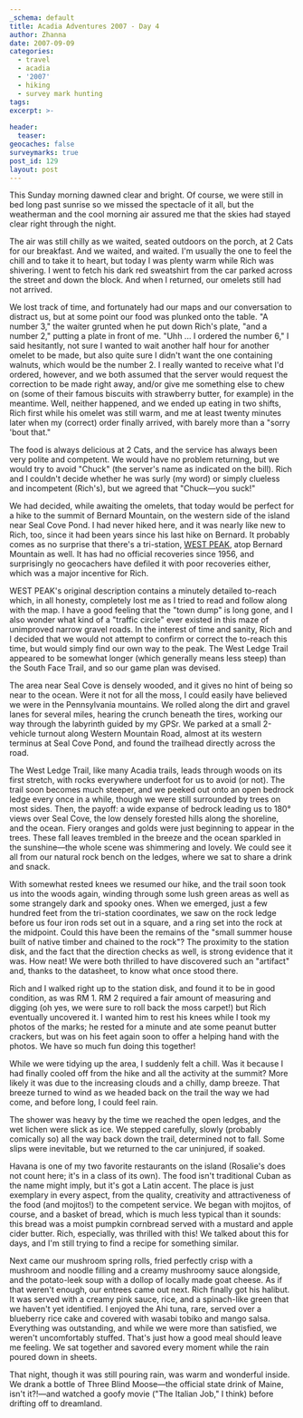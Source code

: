 ```yaml
---
_schema: default
title: Acadia Adventures 2007 - Day 4
author: Zhanna
date: 2007-09-09
categories:
  - travel
  - acadia
  - '2007'
  - hiking
  - survey mark hunting
tags:
excerpt: >- 
  
header:
  teaser:
geocaches: false
surveymarks: true
post_id: 129
layout: post
---
```


This Sunday morning dawned clear and bright.  Of course, we were still in bed long past sunrise so we missed the spectacle of it all, but the weatherman and the cool morning air assured me that the skies had stayed clear right through the night.  

The air was still chilly as we waited, seated outdoors on the porch, at 2 Cats for our breakfast.  And we waited, and waited.  I'm usually the one to feel the chill and to take it to heart, but today I was plenty warm while Rich was shivering.  I went to fetch his dark red sweatshirt from the car parked across the street and down the block.  And when I returned, our omelets still had not arrived.

We lost track of time, and fortunately had our maps and our conversation to distract us, but at some point our food was plunked onto the table.  "A number 3," the waiter grunted when he put down Rich's plate, "and a number 2," putting a plate in front of me.  "Uhh ... I ordered the number 6," I said hesitantly, not sure I wanted to wait another half hour for another omelet to be made, but also quite sure I didn't want the one containing walnuts, which would be the number 2.  I really wanted to receive what I'd ordered, however, and we both assumed that the server would request the correction to be made right away, and/or give me something else to chew on (some of their famous biscuits with strawberry butter, for example) in the meantime.  Well, neither happened, and we ended up eating in two shifts, Rich first while his omelet was still warm, and me at least twenty minutes later when my (correct) order finally arrived, with barely more than a "sorry 'bout that."  

The food is always delicious at 2 Cats, and the service has always been very polite and competent.  We would have no problem returning, but we would try to avoid "Chuck" (the server's name as indicated on the bill).  Rich and I couldn't decide whether he was surly (my word) or simply clueless and incompetent (Rich's), but we agreed that "Chuck—you suck!"

We had decided, while awaiting the omelets, that today would be perfect for a hike to the summit of Bernard Mountain, on the western side of the island near Seal Cove Pond.  I had never hiked here, and it was nearly like new to Rich, too, since it had been years since his last hike on Bernard.  It probably comes as no surprise that there's a tri-station, [WEST PEAK](https://www.ngs.noaa.gov/cgi-bin/ds_mark.prl?PidBox=pe1905), atop Bernard Mountain as well.  It has had no official recoveries since 1956, and surprisingly no geocachers have defiled it with poor recoveries either, which was a major incentive for Rich.

WEST PEAK's original description contains a minutely detailed to-reach which, in all honesty, completely lost me as I tried to read and follow along with the map.  I have a good feeling that the "town dump" is long gone, and I also wonder what kind of a "traffic circle" ever existed in this maze of unimproved narrow gravel roads.  In the interest of time and sanity, Rich and I decided that we would not attempt to confirm or correct the to-reach this time, but would simply find our own way to the peak.  The West Ledge Trail appeared to be somewhat longer (which generally means less steep) than the South Face Trail, and so our game plan was devised.  

The area near Seal Cove is densely wooded, and it gives no hint of being so near to the ocean.  Were it not for all the moss, I could easily have believed we were in the Pennsylvania mountains.  We rolled along the dirt and gravel lanes for several miles, hearing the crunch beneath the tires, working our way through the labyrinth guided by my GPSr.  We parked at a small 2-vehicle turnout along Western Mountain Road, almost at its western terminus at Seal Cove Pond, and found the trailhead directly across the road.

The West Ledge Trail, like many Acadia trails, leads through woods on its first stretch, with rocks everywhere underfoot for us to avoid (or not).  The trail soon becomes much steeper, and we peeked out onto an open bedrock ledge every once in a while, though we were still surrounded by trees on most sides.  Then, the payoff: a wide expanse of bedrock leading us to 180° views over Seal Cove, the low densely forested hills along the shoreline, and the ocean.  Fiery oranges and golds were just beginning to appear in the trees.  These fall leaves trembled in the breeze and the ocean sparkled in the sunshine—the whole scene was shimmering and lovely.  We could see it all from our natural rock bench on the ledges, where we sat to share a drink and snack.

With somewhat rested knees we resumed our hike, and the trail soon took us into the woods again, winding through some lush green areas as well as some strangely dark and spooky ones.  When we emerged, just a few hundred feet from the tri-station coordinates, we saw on the rock ledge before us four iron rods set out in a square, and a ring set into the rock at the midpoint.  Could this have been the remains of the "small summer house built of native timber and chained to the rock"?  The proximity to the station disk, and the fact that the direction checks as well, is strong evidence that it was.  How neat!  We were both thrilled to have discovered such an "artifact" and, thanks to the datasheet, to know what once stood there.

Rich and I walked right up to the station disk, and found it to be in good condition, as was RM 1.  RM 2 required a fair amount of measuring and digging (oh yes, we were sure to roll back the moss carpet!) but Rich eventually uncovered it.  I wanted him to rest his knees while I took my photos of the marks; he rested for a minute and ate some peanut butter crackers, but was on his feet again soon to offer a helping hand with the photos.  We have so much fun doing this together!

While we were tidying up the area, I suddenly felt a chill.  Was it because I had finally cooled off from the hike and all the activity at the summit?  More likely it was due to the increasing clouds and a chilly, damp breeze.  That breeze turned to wind as we headed back on the trail the way we had come, and before long, I could feel rain.  

The shower was heavy by the time we reached the open ledges, and the wet lichen were slick as ice.  We stepped carefully, slowly (probably comically so) all the way back down the trail, determined not to fall.  Some slips were inevitable, but we returned to the car uninjured, if soaked.

Havana is one of my two favorite restaurants on the island (Rosalie's does not count here; it's in a class of its own).  The food isn't traditional Cuban as the name might imply, but it's got a Latin accent.  The place is just exemplary in every aspect, from the quality, creativity and attractiveness of the food (and mojitos!) to the competent service.  We began with mojitos, of course, and a basket of bread, which is much less typical than it sounds: this bread was a moist pumpkin cornbread served with a mustard and apple cider butter.  Rich, especially, was thrilled with this!  We talked about this for days, and I'm still trying to find a recipe for something similar.  

Next came our mushroom spring rolls, fried perfectly crisp with a mushroom and noodle filling and a creamy mushroomy sauce alongside, and the potato-leek soup with a dollop of locally made goat cheese.  As if that weren't enough, our entrees came out next.  Rich finally got his halibut.  It was served with a creamy pink sauce, rice, and a spinach-like green that we haven't yet identified.  I enjoyed the Ahi tuna, rare, served over a blueberry rice cake and covered with wasabi tobiko and mango salsa.  Everything was outstanding, and while we were more than satisfied, we weren't uncomfortably stuffed.  That's just how a good meal should leave me feeling. We sat together and savored every moment while the rain poured down in sheets. 

That night, though it was still pouring rain, was warm and wonderful inside.  We drank a bottle of Three Blind Moose—the official state drink of Maine, isn't it?!—and watched a goofy movie ("The Italian Job," I think) before drifting off to dreamland.


